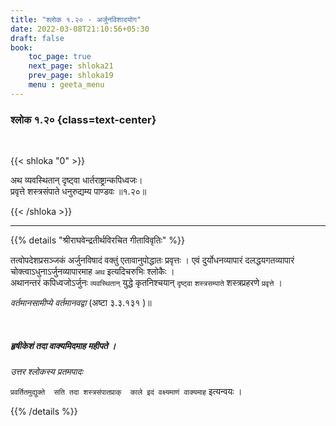 ```yaml
---
title: "श्लोक १.२० - अर्जुनविशादयोग"
date: 2022-03-08T21:10:56+05:30
draft: false
book:
    toc_page: true
    next_page: shloka21
    prev_page: shloka19
    menu : geeta_menu
---
```




### श्लोक १.२० {class=text-center}

<br/>

{{< shloka  "0"  >}}

अथ व्यवस्थितान् दृष्ट्वा धार्तराष्ट्रान्कपिध्वजः।  
प्रवृत्ते शस्त्रसंपाते धनुरुद्यम्य पाण्डवः ॥१.२०॥

{{< /shloka >}}

---

{{% details "श्रीराघवेन्द्रतीर्थविरचित गीताविवृतिः" %}}

तत्वोपदेशप्रसञ्जकं अर्जुनविषादं वक्तुं  एतावानुपोद्धातः प्रवृत्तः ।
एवं दुर्योधनव्यापारं दलद्धयगतव्यापारं चोक्त्वाऽधुनाऽर्जुनव्यापारमाह `अथ` 
इत्यदिचरुभिः श्लोकैः ।  
अथानन्तरं कपिध्वजोऽर्जुनः  `व्यवस्थितान्` युद्धे कृतनिश्चयान् `दृष्ट्वा` `शस्त्रसम्पाते`  शस्त्रप्रहरणे  `प्रवृत्ते` ।

*वर्तमानसामीप्ये  वर्तमानवद्वा*  (अष्टा ३.३.१३१ )॥

<br/>

##### हृषीकेशं तदा वाक्यमिदमाह महीपते । 

*उत्तर श्लोकस्य प्रतमपादः*

`प्रवर्तितमुद्युक्ते  सति तदा शस्त्रसंपातप्राक्  काले इदं वक्ष्यमाणं वाक्यमाह`  इत्यन्वयः ।


{{% /details %}}


